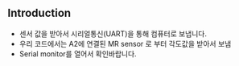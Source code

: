 ## Introduction
* 센서 값을 받아서 시리얼통신(UART)을 통해 컴퓨터로 보냅니다.
* 우리 코드에서는 A2에 연결된 MR sensor 로 부터 각도값을 받아서 보냄
* Serial monitor를 열어서 확인바랍니다.

